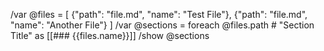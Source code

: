 /var @files = [
  {"path": "file.md", "name": "Test File"},
  {"path": "file.md", "name": "Another File"}
]
/var @sections = foreach @files.path # "Section Title" as [[### {{files.name}}]]
/show @sections